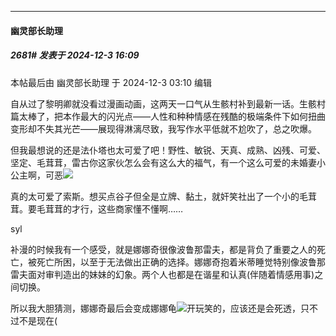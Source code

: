 ﻿
*****

####  幽灵部长助理  
##### 2681#       发表于 2024-12-3 16:09

 本帖最后由 幽灵部长助理 于 2024-12-3 03:10 编辑 

自从过了黎明卿就没看过漫画动画，这两天一口气从生骸村补到最新一话。生骸村篇太棒了，把本作最大的闪光点——人性和种种情感在残酷的极端条件下如何扭曲变形却不失其光芒——展现得淋漓尽致，我写作水平低就不尬吹了，总之吹爆。

但我最想说的还是法仆塔也太可爱了吧！野性、敏锐、天真、成熟、凶残、可爱、坚定、毛茸茸，雷古你这家伙怎么会有这么大的福气，有一个这么可爱的未婚妻小公主啊，可恶<img src="https://static.saraba1st.com/image/smiley/face2017/174.png" referrerpolicy="no-referrer">

真的太可爱了索斯。想买点谷子但全是立牌、黏土，就奸笑社出了一个小的毛茸茸。要毛茸茸的才行，这些商家懂不懂啊……

syl

补漫的时候我有一个感受，就是娜娜奇很像波鲁那雷夫，都是背负了重要之人的死亡，被死亡所困，以至于无法做出正确的选择。娜娜奇抱着米蒂睡觉特别像波鲁那雷夫面对审判造出的妹妹的幻象。两个人也都是在谐星和认真(伴随着情感用事)之间切换。

所以我大胆猜测，娜娜奇最后会变成娜娜龟<img src="https://static.saraba1st.com/image/smiley/face2017/067.png" referrerpolicy="no-referrer">开玩笑的，应该还是会死透，只不过不是现在(

